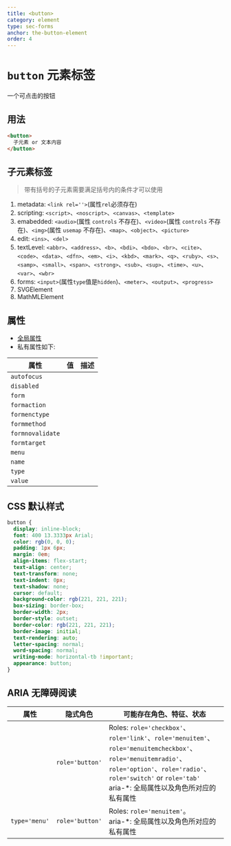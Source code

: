 ```yaml
---
title: <button>
category: element
type: sec-forms
anchor: the-button-element
order: 4
---
```


# `button` 元素标签

一个可点击的按钮

## 用法

```html
<button>
  子元素 or 文本内容
</button>
```

## 子元素标签

>带有括号的子元素需要满足括号内的条件才可以使用

1. metadata: `<link rel=''>`(属性`rel`必须存在)
1. scripting: `<script>`、`<noscript>`、`<canvas>`、`<template>`
1. emabedded: `<audio>`(属性 `controls` 不存在)、`<video>`(属性 `controls` 不存在)、`<img>`(属性 `usemap` 不存在)、`<map>`、`<object>`、`<picture>`
1. edit: `<ins>`、`<del>`
1. textLevel: `<abbr>`、`<address>`、`<b>`、`<bdi>`、`<bdo>`、`<br>`、`<cite>`、`<code>`、`<data>`、`<dfn>`、`<em>`、`<i>`、`<kbd>`、`<mark>`、`<q>`、`<ruby>`、`<s>`、`<samp>`、`<small>`、`<span>`、`<strong>`、`<sub>`、`<sup>`、`<time>`、`<u>`、`<var>`、`<wbr>`
1. forms: `<input>`(属性`type`值是`hidden`)、`<meter>`、`<output>`、`<progress>`
1. SVGElement
1. MathMLElement

## 属性

* [全局属性](/front-end/HTML/attribute#anchor-全局属性)
* 私有属性如下:

| 属性 | 值 | 描述 |
| ---- | ---- | ---- |
| `autofocus` | | |
| `disabled` | | |
| `form` | | |
| `formaction` | | |
| `formenctype` | | |
| `formmethod` | | |
| `formnovalidate` | | |
| `formtarget` | | |
| `menu` | | |
| `name` | | |
| `type` | | |
| `value` | | |

## CSS 默认样式

```css
button {
  display: inline-block;
  font: 400 13.3333px Arial;
  color: rgb(0, 0, 0);
  padding: 1px 6px;
  margin: 0em;
  align-items: flex-start;
  text-align: center;
  text-transform: none;
  text-indent: 0px;
  text-shadow: none;
  cursor: default;
  background-color: rgb(221, 221, 221);
  box-sizing: border-box;
  border-width: 2px;
  border-style: outset;
  border-color: rgb(221, 221, 221);
  border-image: initial;
  text-rendering: auto;
  letter-spacing: normal;
  word-spacing: normal;
  writing-mode: horizontal-tb !important;
  appearance: button;
}
```

## ARIA 无障碍阅读

| 属性 | 隐式角色 | 可能存在角色、特征、状态 |
| ---- | ---- | ---- |
| | `role='button'` | Roles: `role='checkbox'`、`role='link'`、`role='menuitem'`、`role='menuitemcheckbox'`、`role='menuitemradio'`、`role='option'`、`role='radio'`、`role='switch'` or `role='tab'`  <br> aria-*: 全局属性以及角色所对应的私有属性 |
| `type='menu'` | `role='button'` | Roles: `role='menuitem'`。 <br> aria-*: 全局属性以及角色所对应的私有属性 |

